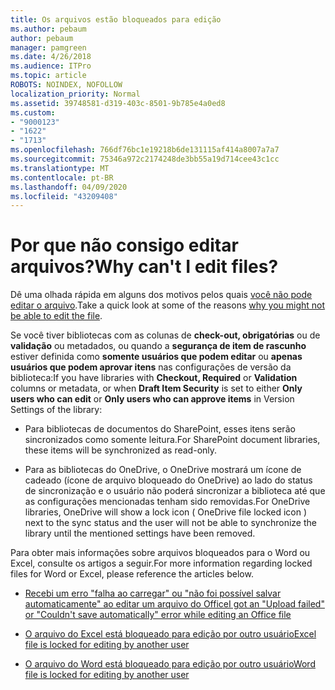 ```yaml
---
title: Os arquivos estão bloqueados para edição
ms.author: pebaum
author: pebaum
manager: pamgreen
ms.date: 4/26/2018
ms.audience: ITPro
ms.topic: article
ROBOTS: NOINDEX, NOFOLLOW
localization_priority: Normal
ms.assetid: 39748581-d319-403c-8501-9b785e4a0ed8
ms.custom:
- "9000123"
- "1622"
- "1713"
ms.openlocfilehash: 766df76bc1e19218b6de131115af414a8007a7a7
ms.sourcegitcommit: 75346a972c2174248de3bb55a19d714cee43c1cc
ms.translationtype: MT
ms.contentlocale: pt-BR
ms.lasthandoff: 04/09/2020
ms.locfileid: "43209408"
---
```

# <a name="why-cant-i-edit-files"></a><span data-ttu-id="b9f90-102">Por que não consigo editar arquivos?</span><span class="sxs-lookup"><span data-stu-id="b9f90-102">Why can't I edit files?</span></span>

<span data-ttu-id="b9f90-103">Dê uma olhada rápida em alguns dos motivos pelos quais [você não pode editar o arquivo](https://support.office.com/article/why-can-t-i-edit-this-file-97315f48-aa5e-49d3-a4ae-a14b73daf87b).</span><span class="sxs-lookup"><span data-stu-id="b9f90-103">Take a quick look at some of the reasons [why you might not be able to edit the file](https://support.office.com/article/why-can-t-i-edit-this-file-97315f48-aa5e-49d3-a4ae-a14b73daf87b).</span></span>

<span data-ttu-id="b9f90-104">Se você tiver bibliotecas com as colunas de **check-out, obrigatórias** ou de **validação** ou metadados, ou quando a **segurança de item de rascunho** estiver definida como **somente usuários que podem editar** ou **apenas usuários que podem aprovar itens** nas configurações de versão da biblioteca:</span><span class="sxs-lookup"><span data-stu-id="b9f90-104">If you have libraries with **Checkout, Required** or **Validation** columns or metadata, or when **Draft Item Security** is set to either **Only users who can edit** or **Only users who can approve items** in Version Settings of the library:</span></span>

- <span data-ttu-id="b9f90-105">Para bibliotecas de documentos do SharePoint, esses itens serão sincronizados como somente leitura.</span><span class="sxs-lookup"><span data-stu-id="b9f90-105">For SharePoint document libraries, these items will be synchronized as read-only.</span></span>

- <span data-ttu-id="b9f90-106">Para as bibliotecas do OneDrive, o OneDrive mostrará um ícone de cadeado (ícone de arquivo bloqueado do OneDrive) ao lado do status de sincronização e o usuário não poderá sincronizar a biblioteca até que as configurações mencionadas tenham sido removidas.</span><span class="sxs-lookup"><span data-stu-id="b9f90-106">For OneDrive libraries, OneDrive will show a lock icon ( OneDrive file locked icon ) next to the sync status and the user will not be able to synchronize the library until the mentioned settings have been removed.</span></span> 

<span data-ttu-id="b9f90-107">Para obter mais informações sobre arquivos bloqueados para o Word ou Excel, consulte os artigos a seguir.</span><span class="sxs-lookup"><span data-stu-id="b9f90-107">For more information regarding locked files for Word or Excel, please reference the articles below.</span></span>

- [<span data-ttu-id="b9f90-108">Recebi um erro "falha ao carregar" ou "não foi possível salvar automaticamente" ao editar um arquivo do Office</span><span class="sxs-lookup"><span data-stu-id="b9f90-108">I got an "Upload failed" or "Couldn't save automatically" error while editing an Office file</span></span>](https://support.office.com/article/i-got-an-upload-failed-or-couldn-t-save-automatically-error-while-editing-an-office-file-93a14d34-88e3-4a91-9eef-58cc541d31f8)

- [<span data-ttu-id="b9f90-109">O arquivo do Excel está bloqueado para edição por outro usuário</span><span class="sxs-lookup"><span data-stu-id="b9f90-109">Excel file is locked for editing by another user</span></span>](https://support.office.com/article/Excel-file-is-locked-for-editing-by-another-user-6fa93887-2c2c-45f0-abcc-31b04aed68b3)

- [<span data-ttu-id="b9f90-110">O arquivo do Word está bloqueado para edição por outro usuário</span><span class="sxs-lookup"><span data-stu-id="b9f90-110">Word file is locked for editing by another user</span></span>](https://support.microsoft.com/help/313472/the-document-is-locked-for-editing-by-another-user-error-message-when)

